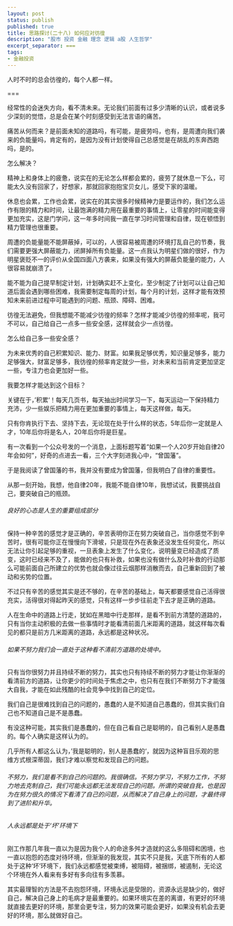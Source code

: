 ```yaml
---
layout: post
status: publish
published: true
title: 思路探讨(二十八) 如何应对彷徨
description: "股市 投资 金融 理念 逻辑 a股 人生哲学"
excerpt_separator: ===
tags:
- 金融投资
---
```


人时不时的总会彷徨的，每个人都一样。

===

经常性的会迷失方向，看不清未来。无论我们前面有过多少清晰的认识，或者说多少深刻的觉悟，总是会在某个时刻感受到无法言语的痛苦。

痛苦从何而来？是前面未知的道路吗，有可能，是疲劳吗，也有，是周遭向我们袭来的负能量吗，肯定有的，是因为没有计划使得自己总感觉是在胡乱的东奔西跑吗，是的。

怎么解决？

精神上和身体上的疲惫，说实在的无论怎么样都会累的，疲劳了就休息一下么，可能太久没有回家了，好想家，那就回家抱抱宝贝女儿，感受下家的温暖。

休息也会累，工作也会累，说实在的其实很多时候精神力是要运作的，我们怎么运作有限的精力和时间，让最饱满的精力用在最重要的事情上，让零星的时间能变得更加充实，这是门学问，这一年多时间我一直在学习时间管理和自律，现在顿悟到精力管理也很重要。

周遭的负能量能不能屏蔽掉，可以的，人很容易被周遭的环境打乱自己的节奏，我们需要更强大屏蔽能力，闭屏掉所有负能量。这一点我认为明星们做的很好，作为明星褒贬不一的评价从全国四面八方袭来，如果没有强大的屏蔽负能量的能力，人很容易就崩溃了。

能不能为自己提早制定计划，计划确实赶不上变化，至少制定了计划可以让自己知道后面会遇到哪些困难，我需要制定每周的计划，每个月的计划，这样才能有效预知未来前进过程中可能遇到的问题、瓶颈、障碍、困难。

彷徨无法避免，但我想能不能减少彷徨的频率？怎样才能减少彷徨的频率呢，我可不可以，自己给自己一点多一些安全感，这样就会少一点彷徨。

怎么给自己多一些安全感？

为未来优秀的自己积累知识、能力、财富。如果我足够优秀，知识量足够多，能力足够强大，财富足够多，我彷徨的频率肯定就少一些，对未来和当前肯定更加坚定一些，专注力也会更加好一些。

我要怎样才能达到这个目标？

关键在于，’积累‘！每天几页书，每天抽出时间学习一下，每天运动一下保持精力充沛，少一些娱乐把精力用在更加重要的事情上，每天这样做，每天。

只有你肯执行下去、坚持下去，无论现在处于什么样的状态，5年后你一定就是人才，10年后你将是名人，20年后你将是巨星。

有一次看到一个公众号发的一个消息，上面标题写着“如果一个人20岁开始自律20年会如何”，好奇的点进去一看，三个大字刻进我心中，“曾国藩”。

于是我阅读了曾国藩的书，我并没有要成为曾国藩，但我明白了自律的重要性。

从那一刻开始，我想，他自律20年，我能不能自律10年，我想试试，我要挑战自己，要突破自己的瓶颈。

###### 良好的心态是人生的重要组成部分

保持一种辛苦的感觉才是正确的，辛苦表明你正在努力突破自己，当你感觉不到辛苦时，很有可能你正在慢慢向下滑坡，只是现在外在表象还没发生任何变化，所以无法让你引起足够的重视，一旦表象上发生了什么变化，说明量变已经造成了质变，这时已经来不及了，能做的也只有补救，如果也没有做什么及时补救的行动那么可能前面自己所建立的优势也就会像过往云烟那样消散而去，自己重新回到了被动和劣势的位置。

不过只有辛苦的感觉其实是还不够的，在辛苦的基础上，每天都要感觉自己活得很充实，活得很对得起昨天的感觉，只有这样一步步往前走下去才是正确的道路。

人在生命中的道路上行走，犹如在黑暗中行走那样，是看不到前方清楚的道路的，只有当你主动积极的去做一些事情时才能看清前面几米距离的道路，就这样每次看见的都只是前方几米距离的道路，永远都是这种状况。

###### 如果不努力我们会一直处于这种看不清前方道路的处境中。

只有当你很努力并且持续不断的努力，其实也只有持续不断的努力才能让你渐渐的看清前方的道路，让你更少的时间处于焦虑之中，也只有在我们不断努力下才能强大自我，才能在如此残酷的社会竞争中找到自己的定位。

我们自己是很难找到自己的问题的，愚蠢的人是不知道自己愚蠢的，但其实我们自己也不知道自己是不是愚蠢。

有没这种可能，其实我们是愚蠢的，但在自己看自己是聪明的，自己看别人是愚蠢的。每个人确实是这样认为的。

几乎所有人都这么认为，’我是聪明的，别人是愚蠢的‘，就因为这种盲目乐观的思维方式根深蒂固，我们才难以察觉和发现自己的问题。

###### 不努力，我们是看不到自己的问题的。我很确信。不努力学习，不努力工作，不努力地去克制自己，我们可能永远都无法发现自己的问题。所谓的突破自我，也是因为在努力很久的情况下看清了自己的问题，从而解决了自己身上的问题，才最终得到了进阶和升华。

###### 人永远都是处于‘坏’环境下

刚工作那几年我一直以为是因为我个人的命途多舛才造就的这么多阻碍和困境，也一直以抱怨的态度对待环境，但渐渐的我发现，其实不只是我，天底下所有的人都处于这种‘坏’环境下，我们永远都感觉被束缚，被阻碍，被捆绑，被遏制，无论这个环境在外人看来有多好有多向往有多羡慕。

其实最理智的方法是不去抱怨环境，环境永远是受限的，资源永远是缺少的，做好自己，解决自己身上的毛病才是最重要的。如果环境实在差的离谱，有更好的环境就直接去更好的环境，那里会更专注，努力的效果可能会更好，如果没有机会去更好的环境，那么就做好自己。

